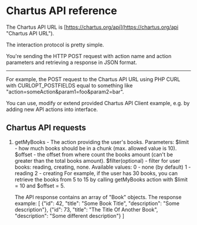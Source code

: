 # Chartus API reference #

The Chartus API URL is [https://chartus.org/api](https://chartus.org/api "Chartus API URL").

The interaction protocol is pretty simple.

You're sending the HTTP POST request with action name and action parameters and retrieving a response in JSON format.

----------

For example, the POST request to the Chartus API URL using PHP CURL with CURLOPT_POSTFIELDS equal to something like "action=someAction&param1=foo&param2=bar".

You can use, modify or extend provided Chartus API Client example, e.g. by adding new API actions into interface.


## Chartus API requests ##

1. getMyBooks - The action providing the user's books.
	Parameters:
		$limit - how much books should be in a chunk (max. allowed value is 10).
		$offset - the offset from where count the books amount
			(can't be greater than the total books amount).
	    $filter(optional) - filter for user books: reading, creating, none.
            Available values:
                0 - none (by default)
                1 - reading
                2 - creating
	For example, if the user has 30 books, you can retrieve the books from 5 to 15 by calling
	getMyBooks action with $limit = 10 and $offset = 5.

    The API response contains an array of "Book" objects.
        The response example:
        [
            {"id": 42, "title": "Some Book Title", "description": "Some description"},
            {"id": 73, "title": "The Title Of Another Book", "description": "Some different description"}
        ]

